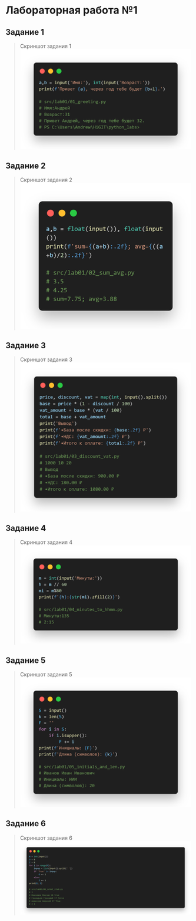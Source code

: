 # **Лабораторная работа №1**
## **Задание 1**
>Скриншот задания 1
![ex01](https://github.com/darthwood/python_labs/blob/main/images/lab01/ex01.png)
## **Задание 2**
>Скриншот задания 2
![ex02](https://github.com/darthwood/python_labs/blob/main/images/lab01/ex02.png)
## **Задание 3**
>Скриншот задания 3
![ex03](https://github.com/darthwood/python_labs/blob/main/images/lab01/ex03.png)
## **Задание 4**
>Скриншот задания 4
![ex04](https://github.com/darthwood/python_labs/blob/main/images/lab01/ex04.png)
## **Задание 5**
>Скриншот задания 5
![ex05](https://github.com/darthwood/python_labs/blob/main/images/lab01/ex05.png)
## **Задание 6**
>Скриншот задания 6
![ex06](https://github.com/darthwood/python_labs/blob/main/images/lab01/ex06.png)

